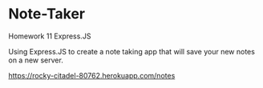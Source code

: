 # Note-Taker
Homework 11 Express.JS

Using Express.JS to create a note taking app that will save your new notes on a new server.  

https://rocky-citadel-80762.herokuapp.com/notes

